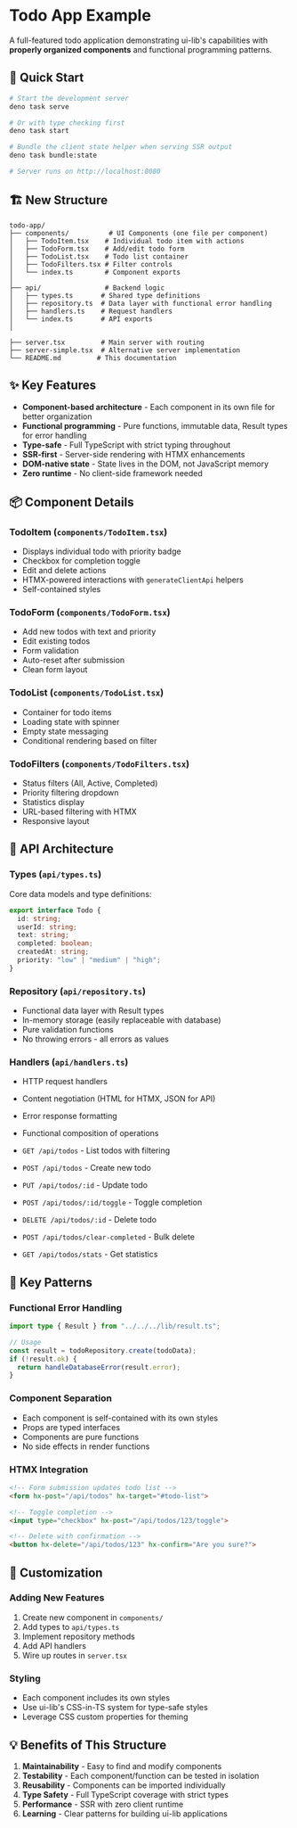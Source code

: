 # Todo App Example

A full-featured todo application demonstrating ui-lib's capabilities with
**properly organized components** and functional programming patterns.

## 🚀 Quick Start

```bash
# Start the development server
deno task serve

# Or with type checking first
deno task start

# Bundle the client state helper when serving SSR output
deno task bundle:state

# Server runs on http://localhost:8080
```

## 🏗️ New Structure

```
todo-app/
├── components/          # UI Components (one file per component)
│   ├── TodoItem.tsx    # Individual todo item with actions
│   ├── TodoForm.tsx    # Add/edit todo form
│   ├── TodoList.tsx    # Todo list container
│   ├── TodoFilters.tsx # Filter controls
│   └── index.ts        # Component exports
│
├── api/                # Backend logic
│   ├── types.ts       # Shared type definitions
│   ├── repository.ts  # Data layer with functional error handling
│   ├── handlers.ts    # Request handlers
│   └── index.ts       # API exports
│

├── server.tsx         # Main server with routing
├── server-simple.tsx  # Alternative server implementation
└── README.md         # This documentation
```

## ✨ Key Features

- **Component-based architecture** - Each component in its own file for better
  organization
- **Functional programming** - Pure functions, immutable data, Result types for
  error handling
- **Type-safe** - Full TypeScript with strict typing throughout
- **SSR-first** - Server-side rendering with HTMX enhancements
- **DOM-native state** - State lives in the DOM, not JavaScript memory
- **Zero runtime** - No client-side framework needed

## 📦 Component Details

### TodoItem (`components/TodoItem.tsx`)

- Displays individual todo with priority badge
- Checkbox for completion toggle
- Edit and delete actions
- HTMX-powered interactions with `generateClientApi` helpers
- Self-contained styles

### TodoForm (`components/TodoForm.tsx`)

- Add new todos with text and priority
- Edit existing todos
- Form validation
- Auto-reset after submission
- Clean form layout

### TodoList (`components/TodoList.tsx`)

- Container for todo items
- Loading state with spinner
- Empty state messaging
- Conditional rendering based on filter

### TodoFilters (`components/TodoFilters.tsx`)

- Status filters (All, Active, Completed)
- Priority filtering dropdown
- Statistics display
- URL-based filtering with HTMX
- Responsive layout

## 🔧 API Architecture

### Types (`api/types.ts`)

Core data models and type definitions:

```typescript
export interface Todo {
  id: string;
  userId: string;
  text: string;
  completed: boolean;
  createdAt: string;
  priority: "low" | "medium" | "high";
}
```

### Repository (`api/repository.ts`)

- Functional data layer with Result types
- In-memory storage (easily replaceable with database)
- Pure validation functions
- No throwing errors - all errors as values

### Handlers (`api/handlers.ts`)

- HTTP request handlers
- Content negotiation (HTML for HTMX, JSON for API)
- Error response formatting
- Functional composition of operations

- `GET /api/todos` - List todos with filtering
- `POST /api/todos` - Create new todo
- `PUT /api/todos/:id` - Update todo
- `POST /api/todos/:id/toggle` - Toggle completion
- `DELETE /api/todos/:id` - Delete todo
- `POST /api/todos/clear-completed` - Bulk delete
- `GET /api/todos/stats` - Get statistics

## 🎯 Key Patterns

### Functional Error Handling

```typescript
import type { Result } from "../../../lib/result.ts";

// Usage
const result = todoRepository.create(todoData);
if (!result.ok) {
  return handleDatabaseError(result.error);
}
```

### Component Separation

- Each component is self-contained with its own styles
- Props are typed interfaces
- Components are pure functions
- No side effects in render functions

### HTMX Integration

```html
<!-- Form submission updates todo list -->
<form hx-post="/api/todos" hx-target="#todo-list">

<!-- Toggle completion -->
<input type="checkbox" hx-post="/api/todos/123/toggle">

<!-- Delete with confirmation -->
<button hx-delete="/api/todos/123" hx-confirm="Are you sure?">
```

## 🚀 Customization

### Adding New Features

1. Create new component in `components/`
2. Add types to `api/types.ts`
3. Implement repository methods
4. Add API handlers
5. Wire up routes in `server.tsx`

### Styling

- Each component includes its own styles
- Use ui-lib's CSS-in-TS system for type-safe styles
- Leverage CSS custom properties for theming

## 💡 Benefits of This Structure

1. **Maintainability** - Easy to find and modify components
2. **Testability** - Each component/function can be tested in isolation
3. **Reusability** - Components can be imported individually
4. **Type Safety** - Full TypeScript coverage with strict types
5. **Performance** - SSR with zero client runtime
6. **Learning** - Clear patterns for building ui-lib applications
